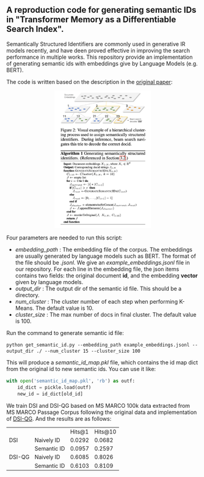 ## A reproduction code for generating semantic IDs in "Transformer Memory as a Differentiable Search Index".
Semantically Structured Identifiers are commonly used in generative IR models recently, and have deen proved effective in improving the search performance in multiple works.
This repository provide an implementation of generating semantic ids with embeddings give by Language Models (e.g. BERT).

The code is written based on the description in the [original paper](https://arxiv.org/abs/2202.06991):
<div align=center>
<img src=./semantic.png width=50% />
</div>

Four parameters are needed to run this script:
<ul>
    <li><i>embedding_path </i>: The embedding file of the corpus. The embeddings are usually generated by language models such as BERT. The format of the file should be <i>.jsonl</i>. 
         We give an <i>example_embeddings.jsonl</i> file in our repository. For each line in the embedding file, the json items contains two fields: the original document <b>id</b>, and 
         the embedding <b>vector</b> given by language models.</li>
    <li><i>output_dir </i>: The output dir of the semantic id file. This should be a directory.  </li>
    <li><i>num_cluster </i>: The cluster number of each step when performing K-Means. The default value is 10. </li> 
    <li><i>cluster_size </i>: The max number of docs in final cluster. The default value is 100. </li> 
 </ul>

Run the command to generate semantic id file:
```commandline
python get_semantic_id.py --embedding_path example_embeddings.jsonl --output_dir ./ --num_cluster 15 --cluster_size 100
```

This will produce a *semantic_id_map.pkl* file, which contains the id map dict from the original id to new semantic ids. 
You can use it like:
```python
with open('semantic_id_map.pkl', 'rb') as outf:
    id_dict = pickle.load(outf)
    new_id = id_dict[old_id]
```

We train DSI and DSI-QG based on MS MARCO 100k data extracted from MS MARCO Passage Corpus following
the original data and implementation of [DSI-QG](https://github.com/ArvinZhuang/DSI-QG). And the results are as follows:

<table>
    <tr>
        <td></td>
        <td></td>
        <td>Hits@1</td>
        <td>Hits@10</td>
    </tr>
    <tr>
        <td>DSI</td>
        <td>Naively ID</td>
        <td>0.0292</td>
        <td>0.0682</td>
    </tr>
    <tr>
        <td></td>
        <td>Semantic ID</td>
        <td>0.0957</td>
        <td>0.2597</td>
    </tr>
    <tr>
        <td>DSI-QG</td>
        <td>Naively ID</td>
        <td>0.6085</td>
        <td>0.8026</td>
    </tr>
    <tr>
        <td></td>
        <td>Semantic ID</td>
        <td>0.6103</td>
        <td>0.8109</td>
    </tr>
</table>
